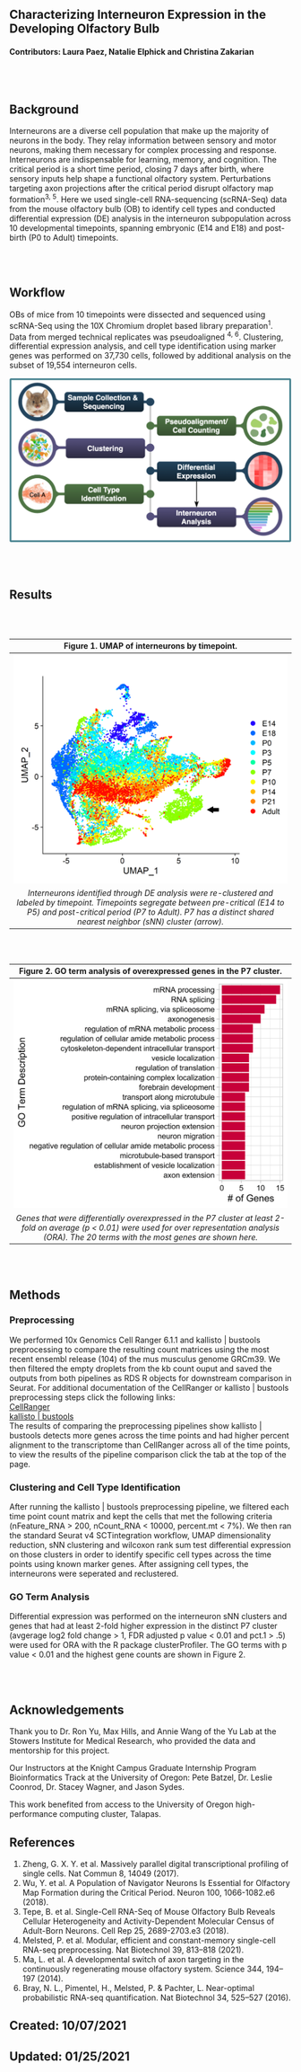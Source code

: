 ## Characterizing Interneuron Expression in the Developing Olfactory Bulb  
#### Contributors: Laura Paez, Natalie Elphick and Christina Zakarian  

<br></br>

## Background   


Interneurons are a diverse cell population that make up the majority of neurons in the body. They relay information between sensory and motor neurons, making them necessary for complex processing and response. Interneurons are indispensable for learning, memory, and cognition. The critical period is a short time period, closing 7 days after birth, where sensory inputs help shape a functional olfactory system. Perturbations targeting axon projections after the critical period disrupt olfactory map formation<sup>3, 5</sup>. Here we used single-cell RNA-sequencing (scRNA-Seq) data from the mouse olfactory bulb (OB) to identify cell types and conducted differential expression (DE) analysis in the interneuron subpopulation across 10 developmental timepoints, spanning embryonic (E14 and E18) and post-birth  (P0 to Adult) timepoints. 

<br></br>

## Workflow 

  
  
OBs of mice from 10 timepoints were dissected and sequenced using scRNA-Seq using the 10X Chromium droplet based library preparation<sup>1</sup>. Data from merged technical replicates was pseudoaligned <sup>4, 6</sup>. Clustering,  differential expression analysis, and cell type identification using marker genes was performed on 37,730 cells, followed by additional analysis on the subset of 19,554 interneuron cells.    

  
![Workflow Diagram](./assets/images/workflow.png)   

<br></br>

## Results  




<br></br>

| Figure 1. UMAP of interneurons by timepoint.| 
|:--:|
| ![Figure 1](Clustering/interneurons/interneuron_analysis_1_files/figure-html/interneuron_timepoints-1_arrow.png)   | 
|  *Interneurons identified through DE analysis  were re-clustered and labeled by timepoint. Timepoints segregate between pre-critical (E14 to P5) and post-critical period (P7 to Adult). P7 has a distinct shared nearest neighbor (sNN) cluster (arrow).* |

<br></br> 

| Figure 2. GO term analysis of overexpressed genes in the P7 cluster.| 
|:--:|
| ![Figure 2](Clustering/interneurons/P7_GO_analysis_files/figure-html/P7_GO-1.png) |
| *Genes that were differentially overexpressed in the P7 cluster at least 2-fold on average (p < 0.01) were used for over representation analysis (ORA). The 20 terms with the most genes are shown here.*|

<br></br>

## Methods   


### Preprocessing  

We performed 10x Genomics Cell Ranger 6.1.1 and kallisto \| bustools preprocessing to compare the resulting count matrices using the most recent ensembl release (104) of the mus musculus genome GRCm39. We then filtered the empty droplets from the kb count ouput and saved the outputs from both pipelines as RDS R objects for downstream comparison in Seurat. For additional documentation of the CellRanger or kallisto \| bustools preprocessing steps click the following links:   
<a href="https://natalie-23-gill.github.io/scRNA_Murine_Olfactory_Bulb/Preprocessing/cellranger/cellranger.html">CellRanger</a>   
<a href="https://natalie-23-gill.github.io/scRNA_Murine_Olfactory_Bulb/Preprocessing/kallisto_bustools/kallisto_bustools.html">kallisto \| bustools</a>   
The results of comparing the preprocessing pipelines show kallisto \| bustools detects more genes across the time points and had higher percent alignment to the transcriptome than CellRanger across all of the time points, to view the results of the pipeline comparison click the tab at the top of the page.   
  
### Clustering and Cell Type Identification   

After running the kallisto \| bustools preprocessing pipeline, we filtered each time point count matrix and kept the cells that met the following criteria (nFeature_RNA > 200, nCount_RNA < 10000, percent.mt < 7%). We then ran the standard Seurat v4 SCTintegration workflow, UMAP dimensionality reduction, sNN clustering and wilcoxon rank sum test differential expression on those clusters in order to identify specific cell types across the time points using known marker genes. After assigning cell types, the interneurons were seperated and reclustered.   


### GO Term Analysis

Differential expression was performed on the interneuron sNN clusters and genes that had at least 2-fold higher expression in the distinct P7 cluster (avgerage log2 fold change > 1, FDR adjusted p value < 0.01 and pct.1 > .5) were used for ORA with the R package clusterProfiler. The GO terms with p value < 0.01  and the highest gene counts are shown in Figure 2.  


<br></br>

## Acknowledgements   


Thank you to Dr. Ron Yu, Max Hills, and Annie Wang of the Yu Lab at the Stowers Institute for Medical Research, who provided the data and mentorship for this project.   

Our Instructors at the Knight Campus Graduate Internship Program Bioinformatics Track at the University of Oregon: Pete Batzel, Dr. Leslie Coonrod, Dr. Stacey Wagner, and Jason Sydes.  

This work benefited from access to the University of Oregon high-performance computing cluster, Talapas.   
   
  
## References   

1. Zheng, G. X. Y. et al. Massively parallel digital transcriptional profiling of single cells. Nat Commun 8, 14049 (2017).  
2. Wu, Y. et al. A Population of Navigator Neurons Is Essential for Olfactory Map Formation during the Critical Period. Neuron 100, 1066-1082.e6 (2018).  
3. Tepe, B. et al. Single-Cell RNA-Seq of Mouse Olfactory Bulb Reveals Cellular Heterogeneity and Activity-Dependent Molecular Census of Adult-Born Neurons. Cell Rep 25, 2689-2703.e3 (2018).  
4. Melsted, P. et al. Modular, efficient and constant-memory single-cell RNA-seq preprocessing. Nat Biotechnol 39, 813–818 (2021).  
5. Ma, L. et al. A developmental switch of axon targeting in the continuously regenerating mouse olfactory system. Science 344, 194–197 (2014).  
6. Bray, N. L., Pimentel, H., Melsted, P. & Pachter, L. Near-optimal probabilistic RNA-seq quantification. Nat Biotechnol 34, 525–527 (2016).  


## Created: 10/07/2021
## Updated: 01/25/2021

